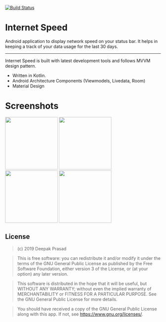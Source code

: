 [![Build Status](https://travis-ci.org/deepak140596/Internet-Speed.svg?branch=master)](https://travis-ci.org/deepak140596/Internet-Speed)

# Internet Speed
Android application to display network speed on your status bar. It helps in keeping a track of your data usage for the last 30 days. 

* * *
Internet Speed is built with latest development tools and follows MVVM design pattern.
- Written in Kotlin.
- Android Architecture Components (Viewmodels, Livedata, Room)
- Material Design

# Screenshots

<p float="left">
  <img src="https://raw.githubusercontent.com/deepak140596/Internet-Speed/master/art/dark_summary.png" width="170" />
  <img src="https://raw.githubusercontent.com/deepak140596/Internet-Speed/master/art/light_summary.png" width="170" /> 
  <img src="https://raw.githubusercontent.com/deepak140596/Internet-Speed/master/art/dar_settings.png" width="170" />
  <img src="https://raw.githubusercontent.com/deepak140596/Internet-Speed/master/art/light_settings.png" width="170" />
</p>

## License

>(c) 2019 Deepak Prasad

>This is free software: you can redistribute it and/or modify it under the terms of the GNU General Public License as published by the Free Software Foundation, either version 3 of the License, or (at your option) any later version. 

>This software is distributed in the hope that it will be useful, but WITHOUT ANY WARRANTY; without even the implied warranty of MERCHANTABILITY or FITNESS FOR A PARTICULAR PURPOSE. See the GNU General Public License for more details. 

>You should have received a copy of the GNU General Public License along with this app. If not, see <https://www.gnu.org/licenses/>.
